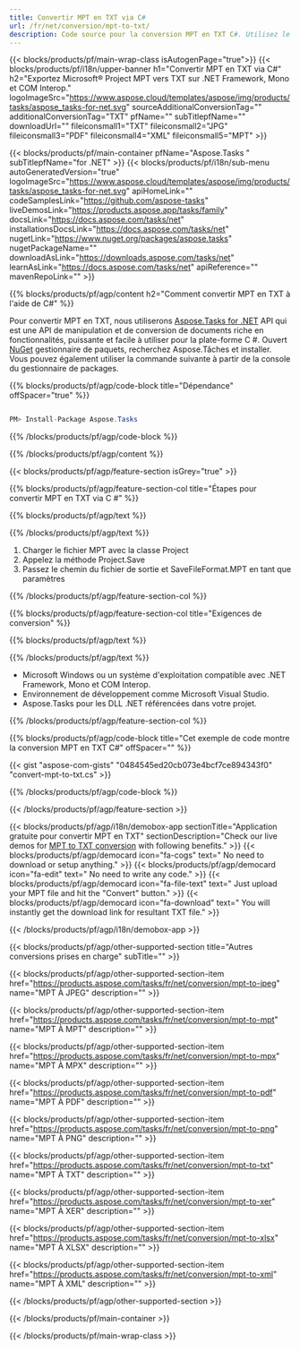 ```yaml
---
title: Convertir MPT en TXT via C# 
url: /fr/net/conversion/mpt-to-txt/ 
description: Code source pour la conversion MPT en TXT C#. Utilisez le code d'exemple d'API pour les fichiers MPT par lots en conversion TXT dans VB.NET Asp.NET ou toute application basée sur .NET.
---
```


{{< blocks/products/pf/main-wrap-class isAutogenPage="true">}}
{{< blocks/products/pf/i18n/upper-banner h1="Convertir MPT en TXT via C#" h2="Exportez Microsoft® Project MPT vers TXT sur .NET Framework, Mono et COM Interop." logoImageSrc="https://www.aspose.cloud/templates/aspose/img/products/tasks/aspose_tasks-for-net.svg" sourceAdditionalConversionTag="" additionalConversionTag="TXT" pfName="" subTitlepfName="" downloadUrl="" fileiconsmall1="TXT" fileiconsmall2="JPG" fileiconsmall3="PDF" fileiconsmall4="XML" fileiconsmall5="MPT" >}}

{{< blocks/products/pf/main-container pfName="Aspose.Tasks " subTitlepfName="for .NET" >}}
{{< blocks/products/pf/i18n/sub-menu autoGeneratedVersion="true" logoImageSrc="https://www.aspose.cloud/templates/aspose/img/products/tasks/aspose_tasks-for-net.svg" apiHomeLink="" codeSamplesLink="https://github.com/aspose-tasks" liveDemosLink="https://products.aspose.app/tasks/family" docsLink="https://docs.aspose.com/tasks/net" installationsDocsLink="https://docs.aspose.com/tasks/net" nugetLink="https://www.nuget.org/packages/aspose.tasks" nugetPackageName="" downloadAsLink="https://downloads.aspose.com/tasks/net" learnAsLink="https://docs.aspose.com/tasks/net" apiReference="" mavenRepoLink="" >}}

{{% blocks/products/pf/agp/content h2="Comment convertir MPT en TXT à l'aide de C#" %}}

Pour convertir MPT en TXT, nous utiliserons
 [Aspose.Tasks for .NET](https://products.aspose.com/tasks/net)
 API qui est une API de manipulation et de conversion de documents riche en fonctionnalités, puissante et facile à utiliser pour la plate-forme C #. Ouvert
 [NuGet](https://www.nuget.org/packages/aspose.tasks)
 gestionnaire de paquets, recherchez
 Aspose.Tâches
 et installer. Vous pouvez également utiliser la commande suivante à partir de la console du gestionnaire de packages.

{{% blocks/products/pf/agp/code-block title="Dépendance" offSpacer="true" %}}

```cs

PM> Install-Package Aspose.Tasks

```

{{% /blocks/products/pf/agp/code-block %}}

{{% /blocks/products/pf/agp/content %}}

{{< blocks/products/pf/agp/feature-section isGrey="true" >}}

{{% blocks/products/pf/agp/feature-section-col title="Étapes pour convertir MPT en TXT via C #" %}}

{{% blocks/products/pf/agp/text %}}

{{% /blocks/products/pf/agp/text %}}

1. Charger le fichier MPT avec la classe Project
1. Appelez la méthode Project.Save
1. Passez le chemin du fichier de sortie et SaveFileFormat.MPT en tant que paramètres

{{% /blocks/products/pf/agp/feature-section-col %}}

{{% blocks/products/pf/agp/feature-section-col title="Exigences de conversion" %}}

{{% blocks/products/pf/agp/text %}}

{{% /blocks/products/pf/agp/text %}}

- Microsoft Windows ou un système d'exploitation compatible avec .NET Framework, Mono et COM Interop.
- Environnement de développement comme Microsoft Visual Studio.
- Aspose.Tasks pour les DLL .NET référencées dans votre projet.

{{% /blocks/products/pf/agp/feature-section-col %}}

{{% blocks/products/pf/agp/code-block title="Cet exemple de code montre la conversion MPT en TXT C#" offSpacer="" %}}

{{< gist "aspose-com-gists" "0484545ed20cb073e4bcf7ce894343f0" "convert-mpt-to-txt.cs" >}}

{{% /blocks/products/pf/agp/code-block %}}

{{< /blocks/products/pf/agp/feature-section >}}

<!-- aboutfile Starts -->

{{< blocks/products/pf/agp/i18n/demobox-app sectionTitle="Application gratuite pour convertir MPT en TXT" sectionDescription="Check our live demos for [MPT to TXT conversion](https://products.aspose.app/tasks/conversion/mpt-to-txt) with following benefits." >}}
        {{< blocks/products/pf/agp/democard icon="fa-cogs" text=" No need to download or setup anything." >}}
        {{< blocks/products/pf/agp/democard icon="fa-edit" text=" No need to write any code." >}}
        {{< blocks/products/pf/agp/democard icon="fa-file-text" text=" Just upload your MPT file and hit the \"Convert\" button." >}}
        {{< blocks/products/pf/agp/democard icon="fa-download" text=" You will instantly get the download link for resultant TXT file." >}}

{{< /blocks/products/pf/agp/i18n/demobox-app >}}

<!-- aboutfile Ends -->

{{< blocks/products/pf/agp/other-supported-section title="Autres conversions prises en charge" subTitle="" >}}

{{< blocks/products/pf/agp/other-supported-section-item href="https://products.aspose.com/tasks/fr/net/conversion/mpt-to-jpeg" name="MPT À JPEG" description="" >}}

{{< blocks/products/pf/agp/other-supported-section-item href="https://products.aspose.com/tasks/fr/net/conversion/mpt-to-mpt" name="MPT À MPT" description="" >}}

{{< blocks/products/pf/agp/other-supported-section-item href="https://products.aspose.com/tasks/fr/net/conversion/mpt-to-mpx" name="MPT À MPX" description="" >}}

{{< blocks/products/pf/agp/other-supported-section-item href="https://products.aspose.com/tasks/fr/net/conversion/mpt-to-pdf" name="MPT À PDF" description="" >}}

{{< blocks/products/pf/agp/other-supported-section-item href="https://products.aspose.com/tasks/fr/net/conversion/mpt-to-png" name="MPT À PNG" description="" >}}

{{< blocks/products/pf/agp/other-supported-section-item href="https://products.aspose.com/tasks/fr/net/conversion/mpt-to-txt" name="MPT À TXT" description="" >}}

{{< blocks/products/pf/agp/other-supported-section-item href="https://products.aspose.com/tasks/fr/net/conversion/mpt-to-xer" name="MPT À XER" description="" >}}

{{< blocks/products/pf/agp/other-supported-section-item href="https://products.aspose.com/tasks/fr/net/conversion/mpt-to-xlsx" name="MPT À XLSX" description="" >}}

{{< blocks/products/pf/agp/other-supported-section-item href="https://products.aspose.com/tasks/fr/net/conversion/mpt-to-xml" name="MPT À XML" description="" >}}



{{< /blocks/products/pf/agp/other-supported-section >}}

{{< /blocks/products/pf/main-container >}}
    
{{< /blocks/products/pf/main-wrap-class >}}